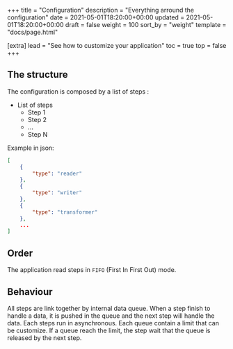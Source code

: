 +++
title = "Configuration"
description = "Everything arround the configuration"
date = 2021-05-01T18:20:00+00:00
updated = 2021-05-01T18:20:00+00:00
draft = false
weight = 100
sort_by = "weight"
template = "docs/page.html"

[extra]
lead = "See how to customize your application"
toc = true
top = false
+++

## The structure

The configuration is composed by a list of steps :
* List of steps
  * Step 1
  * Step 2
  * ...
  * Step N

Example in json:
```json
[
    { 
        "type": "reader"
    },
    {
        "type": "writer"
    },
    {
        "type": "transformer"
    },
    ...
]
```

## Order

The application read steps in `FIFO` (First In First Out) mode.

## Behaviour

All steps are link together by internal data queue. When a step finish to handle a data, it is pushed in the queue and the next step will handle the data.
Each steps run in asynchronous.
Each queue contain a limit that can be customize. 
If a queue reach the limit, the step wait that the queue is released by the next step. 
